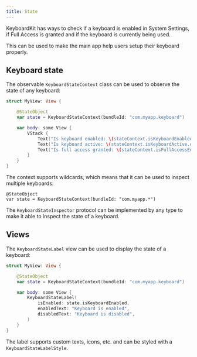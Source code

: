 ```yaml
---
title: State
---
```


KeyboardKit has ways to check if a keyboard is enabled in System Settings, if Full Access is granted and if the keyboard is currently being used. 

This can be used to make the main app help users setup their keyboard properly. 


## Keyboard state

The observable ``KeyboardStateContext`` class can be used to observe the state of any keyboard:

```swift
struct MyView: View {

    @StateObject
    var state = KeyboardStateContext(bundleId: "com.myapp.keyboard")

    var body: some View {
        VStack {
            Text("Is keyboard enabled: \(stateContext.isKeyboardEnabled.description)")
            Text("Is keyboard active: \(stateContext.isKeyboardActive.description)")
            Text("Is full access granted: \(stateContext.isFullAccessEnabled.description)")
        }
    }
} 
```

The context supports wildcards, which means that it can be used to inspect multiple keyboards:

```
@StateObject
var state = KeyboardStateContext(bundleId: "com.myapp.*")
```

The ``KeyboardStateInspector`` protocol can be implemented by any type to make it able to inspect the state of a keyboard.


## Views

The ``KeyboardStateLabel`` view can be used to display the state of a keyboard:

```swift
struct MyView: View {

    @StateObject
    var state = KeyboardStateContext(bundleId: "com.myapp.keyboard")

    var body: some View {
        KeyboardStateLabel(
            isEnabled: state.isKeyboardEnabled,
            enabledText: "Keyboard is enabled",
            disabledText: "Keyboard is disabled",
        )
    }
} 
```

The label supports custom texts, icons, etc. and can be styled with a ``KeyboardStateLabelStyle``.
